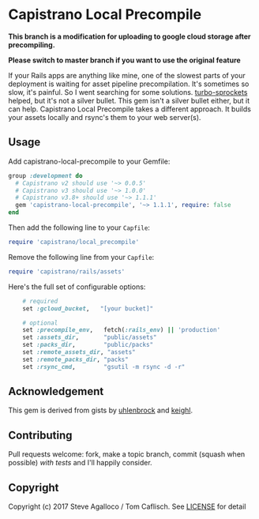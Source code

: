 # Capistrano Local Precompile

**This branch is a modification for uploading to google cloud storage after precompiling.**

**Please switch to master branch if you want to use the original feature**

If your Rails apps are anything like mine, one of the slowest parts of your deployment is waiting for asset pipeline precompilation. It's sometimes so slow, it's painful. So I went searching for some solutions. [turbo-sprockets](https://github.com/ndbroadbent/turbo-sprockets-rails3) helped, but it's not a silver bullet.  This gem isn't a silver bullet either, but it can help.  Capistrano Local Precompile takes a different approach. It builds your assets locally and rsync's them to your web server(s).


## Usage

Add capistrano-local-precompile to your Gemfile:

```ruby
group :development do
  # Capistrano v2 should use '~> 0.0.5'
  # Capistrano v3 should use '~> 1.0.0'
  # Capistrano v3.8+ should use '~> 1.1.1'
  gem 'capistrano-local-precompile', '~> 1.1.1', require: false
end
```

Then add the following line to your `Capfile`:

```ruby
require 'capistrano/local_precompile'
```

Remove the following line from your `Capfile`:

```ruby
require 'capistrano/rails/assets'
```

Here's the full set of configurable options:

```ruby
    # required
    set :gcloud_bucket,   "[your bucket]"

    # optional
    set :precompile_env,   fetch(:rails_env) || 'production'
    set :assets_dir,       "public/assets"
    set :packs_dir,        "public/packs"    
    set :remote_assets_dir, "assets"
    set :remote_packs_dir, "packs"
    set :rsync_cmd,        "gsutil -m rsync -d -r"
```

## Acknowledgement

This gem is derived from gists by [uhlenbrock][] and [keighl][].

[uhlenbrock]: https://gist.github.com/uhlenbrock/1477596
[keighl]: https://gist.github.com/keighl/4338134

## Contributing

Pull requests welcome: fork, make a topic branch, commit (squash when possible) *with tests* and I'll happily consider.

## Copyright

Copyright (c) 2017 Steve Agalloco / Tom Caflisch. See [LICENSE](LICENSE.md) for detail
